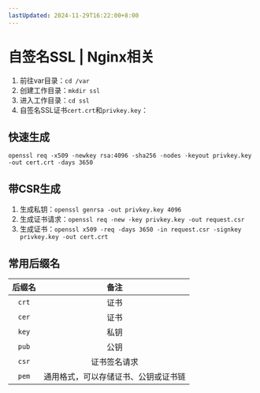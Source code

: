 ```yaml
---
lastUpdated: 2024-11-29T16:22:00+8:00
---
```


# 自签名SSL | Nginx相关

1. 前往var目录：```cd /var```
2. 创建工作目录：```mkdir ssl```
3. 进入工作目录：```cd ssl```
4. 自签名SSL证书```cert.crt```和```privkey.key```：

## 快速生成

```openssl req -x509 -newkey rsa:4096 -sha256 -nodes -keyout privkey.key -out cert.crt -days 3650```

## 带CSR生成

1. 生成私钥：```openssl genrsa -out privkey.key 4096```
2. 生成证书请求：```openssl req -new -key privkey.key -out request.csr```
3. 生成证书：```openssl x509 -req -days 3650 -in request.csr -signkey privkey.key -out cert.crt```

## 常用后缀名

|  后缀名   |                 备注                 |
| :-------: | :----------------------------------: |
| ```crt``` |                 证书                 |
| ```cer``` |                 证书                 |
| ```key``` |                 私钥                 |
| ```pub``` |                 公钥                 |
| ```csr``` |             证书签名请求             |
| ```pem``` | 通用格式，可以存储证书、公钥或证书链 |
